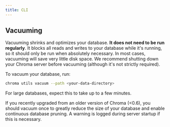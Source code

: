 ```yaml
---
title: CLI
---
```


## Vacuuming

Vacuuming shrinks and optimizes your database. **It does not need to be run regularly**. It blocks all reads and writes to your database while it's running, so it should only be run when absolutely necessary. In most cases, vacuuming will save very little disk space. We recommend shutting down your Chroma server before vacuuming (although it's not strictly required).

To vacuum your database, run:

```bash
chroma utils vacuum --path <your-data-directory>
```

For large databases, expect this to take up to a few minutes.

If you recently upgraded from an older version of Chroma (<0.6), you should vacuum once to greatly reduce the size of your database and enable continuous database pruning. A warning is logged during server startup if this is necessary.
